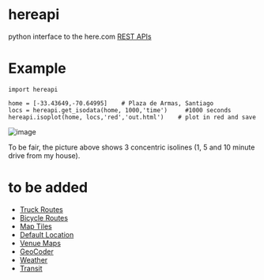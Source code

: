 # hereapi
python interface to the here.com [REST APIs](https://developer.here.com/develop/rest-apis)

# Example
```
import hereapi

home = [-33.43649,-70.64995]    # Plaza de Armas, Santiago
locs = hereapi.get_isodata(home, 1000,'time')     #1000 seconds
hereapi.isoplot(home, locs,'red','out.html')	# plot in red and save
```
![image](https://user-images.githubusercontent.com/7134649/40279992-c191ac9a-5c1a-11e8-85f6-105445e9f06a.png)

To be fair, the picture above shows 3 concentric isolines (1, 5 and 10 minute drive from my house).

# to be added
* [Truck Routes](https://developer.here.com/documentation/routing/topics/request-a-truck-route.html)
* [Bicycle Routes](https://developer.here.com/documentation/routing/topics/request-a-bicycle-route.html)
* [Map Tiles](https://developer.here.com/documentation/map-tile/topics/quick-start.html)
* [Default Location](https://developer.here.com/documentation/map-image/topics/quick-start-show-default-location.html)
* [Venue Maps](https://developer.here.com/documentation/venue-maps/topics/quick-start.html)
* [GeoCoder](https://developer.here.com/documentation/geocoder/topics/quick-start.html)
* [Weather](https://developer.here.com/documentation/weather/topics/user-guide.html)
* [Transit](https://developer.here.com/documentation/transit/topics/quick-start.html)
